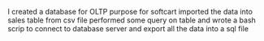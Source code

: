 I created a database for OLTP purpose for softcart
imported the data into sales table from csv file
performed some query on table
and wrote a bash scrip to connect to database server and export all the data into a sql file